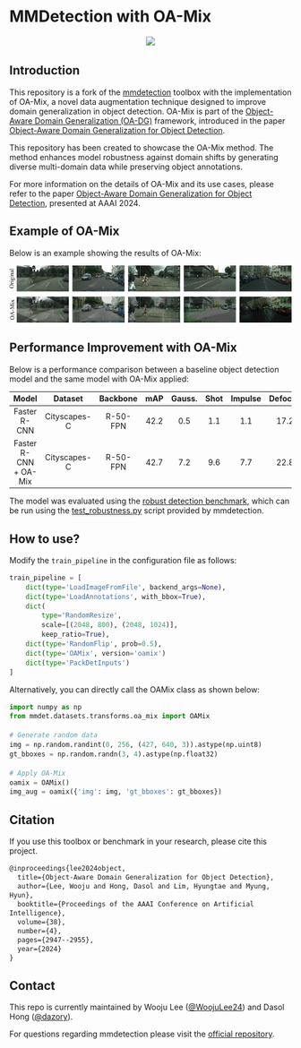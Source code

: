 # MMDetection with OA-Mix

<div align=center>
    <img src="resources/oamix_examples.gif" width="640"/>
</div>


## Introduction

This repository is a fork of the [mmdetection](https://github.com/open-mmlab/mmdetection) toolbox with the implementation of OA-Mix,
a novel data augmentation technique designed to improve domain generalization in object detection.
OA-Mix is part of the [Object-Aware Domain Generalization (OA-DG)](https://github.com/woojulee24/OA-DG) framework,
introduced in the paper [Object-Aware Domain Generalization for Object Detection](https://ojs.aaai.org/index.php/AAAI/article/view/28076).

This repository has been created to showcase the OA-Mix method.
The method enhances model robustness against domain shifts by generating diverse multi-domain data while preserving object annotations.

For more information on the details of OA-Mix and its use cases,
please refer to the paper [Object-Aware Domain Generalization for Object Detection](https://ojs.aaai.org/index.php/AAAI/article/view/28076), presented at AAAI 2024.


## Example of OA-Mix

Below is an example showing the results of OA-Mix:

<div align=center>
<img src="resources/oamix_examples.png" width="1200"/>
</div>


## Performance Improvement with OA-Mix

Below is a performance comparison between a baseline object detection model and the same model with OA-Mix applied:

|         Model         |   Dataset    | Backbone | mAP  | Gauss. | Shot | Impulse | Defocus | Glass | Motion | Zoom | Snow | Frost | Fog  | Bright | Contrast | Elastic | Pixel | JPEG | mPC  |
| :-------------------: | :----------: | :------: | :--: | :----: | :--: | :-----: | :-----: | :---: | :----: | :--: | :--: | :---: | :--: | :----: | :------: | :-----: | ----- | :--: | :--: |
|     Faster R-CNN      | Cityscapes-C | R-50-FPN | 42.2 |  0.5   | 1.1  |   1.1   |  17.2   | 16.5  |  18.3  | 2.1  | 2.2  | 12.3  | 29.8 |  32.0  |   24.1   |  40.1   | 18.7  | 15.1 | 15.4 |
| Faster R-CNN + OA-Mix | Cityscapes-C | R-50-FPN | 42.7 |  7.2   | 9.6  |   7.7   |  22.8   | 18.8  |  21.9  | 5.4  | 5.2  | 23.6  | 37.3 |  38.7  |   31.9   |  40.2   | 22.2  | 20.2 | 20.8 |

The model was evaluated using the [robust detection benchmark](https://github.com/bethgelab/robust-detection-benchmark), which can be run using the [test_robustness.py](tools/analysis_tools/test_robustness.py) script provided by mmdetection.


## How to use?

Modify the `train_pipeline` in the configuration file as follows:
```python
train_pipeline = [
    dict(type='LoadImageFromFile', backend_args=None),
    dict(type='LoadAnnotations', with_bbox=True),
    dict(
        type='RandomResize',
        scale=[(2048, 800), (2048, 1024)],
        keep_ratio=True),
    dict(type='RandomFlip', prob=0.5),
    dict(type='OAMix', version='oamix')
    dict(type='PackDetInputs')
]
```

Alternatively, you can directly call the OAMix class as shown below:
```python
import numpy as np
from mmdet.datasets.transforms.oa_mix import OAMix

# Generate random data
img = np.random.randint(0, 256, (427, 640, 3)).astype(np.uint8)
gt_bboxes = np.random.randn(3, 4).astype(np.float32)

# Apply OA-Mix
oamix = OAMix()
img_aug = oamix({'img': img, 'gt_bboxes': gt_bboxes})
```


## Citation

If you use this toolbox or benchmark in your research, please cite this project.

```
@inproceedings{lee2024object,
  title={Object-Aware Domain Generalization for Object Detection},
  author={Lee, Wooju and Hong, Dasol and Lim, Hyungtae and Myung, Hyun},
  booktitle={Proceedings of the AAAI Conference on Artificial Intelligence},
  volume={38},
  number={4},
  pages={2947--2955},
  year={2024}
}
```

## Contact

This repo is currently maintained by Wooju Lee ([@WoojuLee24](https://github.com/WoojuLee24)) and Dasol Hong ([@dazory](https://github.com/dazory)).

For questions regarding mmdetection please visit the [official repository](https://github.com/open-mmlab/mmdetection).
